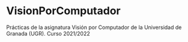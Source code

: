 # VisionPorComputador
Prácticas de la asignatura Visión por Computador de la Universidad de Granada (UGR). Curso 2021/2022
